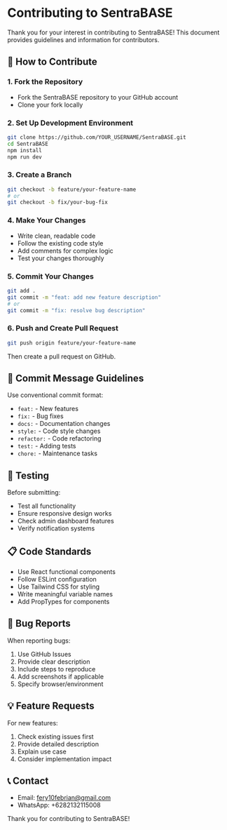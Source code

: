 # Contributing to SentraBASE

Thank you for your interest in contributing to SentraBASE! This document provides guidelines and information for contributors.

## 🤝 How to Contribute

### 1. Fork the Repository
- Fork the SentraBASE repository to your GitHub account
- Clone your fork locally

### 2. Set Up Development Environment
```bash
git clone https://github.com/YOUR_USERNAME/SentraBASE.git
cd SentraBASE
npm install
npm run dev
```

### 3. Create a Branch
```bash
git checkout -b feature/your-feature-name
# or
git checkout -b fix/your-bug-fix
```

### 4. Make Your Changes
- Write clean, readable code
- Follow the existing code style
- Add comments for complex logic
- Test your changes thoroughly

### 5. Commit Your Changes
```bash
git add .
git commit -m "feat: add new feature description"
# or
git commit -m "fix: resolve bug description"
```

### 6. Push and Create Pull Request
```bash
git push origin feature/your-feature-name
```
Then create a pull request on GitHub.

## 📝 Commit Message Guidelines

Use conventional commit format:
- `feat:` - New features
- `fix:` - Bug fixes
- `docs:` - Documentation changes
- `style:` - Code style changes
- `refactor:` - Code refactoring
- `test:` - Adding tests
- `chore:` - Maintenance tasks

## 🧪 Testing

Before submitting:
- Test all functionality
- Ensure responsive design works
- Check admin dashboard features
- Verify notification systems

## 📋 Code Standards

- Use React functional components
- Follow ESLint configuration
- Use Tailwind CSS for styling
- Write meaningful variable names
- Add PropTypes for components

## 🐛 Bug Reports

When reporting bugs:
1. Use GitHub Issues
2. Provide clear description
3. Include steps to reproduce
4. Add screenshots if applicable
5. Specify browser/environment

## 💡 Feature Requests

For new features:
1. Check existing issues first
2. Provide detailed description
3. Explain use case
4. Consider implementation impact

## 📞 Contact

- Email: fery10febrian@gmail.com
- WhatsApp: +6282132115008

Thank you for contributing to SentraBASE!
